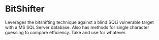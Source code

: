 BitShifter
==========

Leverages the bitshifting technique against a blind SQLi vulnerable target with a MS SQL Server database. Also has methods for single character guessing to compare efficiency. Take and use for whatever.
